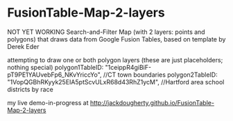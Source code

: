 FusionTable-Map-2-layers
========================

NOT YET WORKING Search-and-Filter Map (with 2 layers: points and polygons) that draws data from Google Fusion Tables, based on template by Derek Eder

attempting to draw one or both polygon layers (these are just placeholders; nothing special)
  polygon1TableID:    "1ceippR4giBiF-pT9PE1YAUvebFp6_NKvYriccYo", //CT town boundaries
  polygon2TableID:    "1VopQGBhRKyyk25EIA5ptScvULxR68d43RhZ1ycM", //Hartford area school districts by race

my live demo-in-progress at http://jackdougherty.github.io/FusionTable-Map-2-layers
